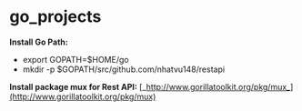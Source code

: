 # go_projects

**Install Go Path:**
 * export GOPATH=$HOME/go
 * mkdir -p $GOPATH/src/github.com/nhatvu148/restapi
 
**Install package mux for Rest API:** [_http://www.gorillatoolkit.org/pkg/mux_](http://www.gorillatoolkit.org/pkg/mux)
